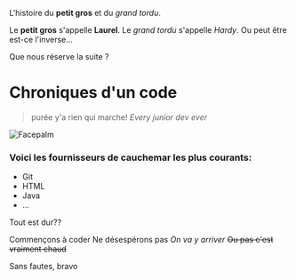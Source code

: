 L'histoire du **petit gros** et du *grand tordu*.

Le **petit gros** s'appelle **Laurel**.
Le *grand tordu* s'appelle *Hardy*.
Ou peut être est-ce l'inverse...

Que nous réserve la suite ?

# Chroniques d'un code
> purée y'a rien qui marche!
*Every junior dev ever*

![Facepalm](https://elasticbox.com/blog/wp-content/uploads/2015/08/facepalm.jpg)

### Voici les fournisseurs de cauchemar les plus courants:

* Git
* HTML
* Java
* ...

Tout est dur??

Commençons à coder
Ne désespérons pas
*On va y arriver*
<s>Ou pas c'est vraiment chaud</s>

Sans fautes, bravo
